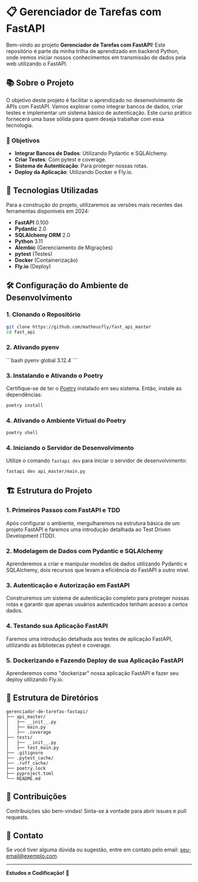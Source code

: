 # 📋 Gerenciador de Tarefas com FastAPI

Bem-vindo ao projeto **Gerenciador de Tarefas com FastAPI**! Este repositório é parte da minha trilha de aprendizado em backend Python, onde iremos iniciar nossos conhecimentos em transmissão de dados pela web utilizando o FastAPI.

## 📚 Sobre o Projeto

O objetivo deste projeto é facilitar o aprendizado no desenvolvimento de APIs com FastAPI. Vamos explorar como integrar bancos de dados, criar testes e implementar um sistema básico de autenticação. Este curso prático fornecerá uma base sólida para quem deseja trabalhar com essa tecnologia.

### 📌 Objetivos

- **Integrar Bancos de Dados**: Utilizando Pydantic e SQLAlchemy.
- **Criar Testes**: Com pytest e coverage.
- **Sistema de Autenticação**: Para proteger nossas rotas.
- **Deploy da Aplicação**: Utilizando Docker e Fly.io.

## 🚀 Tecnologias Utilizadas

Para a construção do projeto, utilizaremos as versões mais recentes das ferramentas disponíveis em 2024:

- **FastAPI** 0.100
- **Pydantic** 2.0
- **SQLAlchemy ORM** 2.0
- **Python** 3.11
- **Alembic** (Gerenciamento de Migrações)
- **pytest** (Testes)
- **Docker** (Containerização)
- **Fly.io** (Deploy)

## 🛠️ Configuração do Ambiente de Desenvolvimento

### 1. Clonando o Repositório

```bash
git clone https://github.com/matheusfly/fast_api_master
cd fast_api
```
### 2. Ativando pyenv

´´´bash
pyenv global 3.12.4
´´´

### 3. Instalando e Ativando o Poetry

Certifique-se de ter o [Poetry](https://python-poetry.org/docs/#installation) instalado em seu sistema. Então, instale as dependências:

```bash
poetry install
```

### 4. Ativando o Ambiente Virtual do Poetry

```bash
poetry shell
```

### 4. Iniciando o Servidor de Desenvolvimento

Utilize o comando `fastapi dev` para iniciar o servidor de desenvolvimento:

```bash
fastapi dev api_master/main.py
```

## 🏗️ Estrutura do Projeto

### 1. Primeiros Passos com FastAPI e TDD

Após configurar o ambiente, mergulharemos na estrutura básica de um projeto FastAPI e faremos uma introdução detalhada ao Test Driven Development (TDD).

### 2. Modelagem de Dados com Pydantic e SQLAlchemy

Aprenderemos a criar e manipular modelos de dados utilizando Pydantic e SQLAlchemy, dois recursos que levam a eficiência do FastAPI a outro nível.

### 3. Autenticação e Autorização em FastAPI

Construiremos um sistema de autenticação completo para proteger nossas rotas e garantir que apenas usuários autenticados tenham acesso a certos dados.

### 4. Testando sua Aplicação FastAPI

Faremos uma introdução detalhada aos testes de aplicação FastAPI, utilizando as bibliotecas pytest e coverage.

### 5. Dockerizando e Fazendo Deploy de sua Aplicação FastAPI

Aprenderemos como "dockerizar" nossa aplicação FastAPI e fazer seu deploy utilizando Fly.io.

## 📂 Estrutura de Diretórios

```plaintext
gerenciador-de-tarefas-fastapi/
├── api_master/
│   ├── __init__.py
│   ├── main.py
│   ├── .coverage
├── tests/
│   ├── __init__.py
│   ├── test_main.py
├── .gitignore
├── .pytest_cache/
├── .ruff_cache/
├── poetry.lock
├── pyproject.toml
└── README.md
```

## 👥 Contribuições

Contribuições são bem-vindas! Sinta-se à vontade para abrir issues e pull requests.

## 📧 Contato

Se você tiver alguma dúvida ou sugestão, entre em contato pelo email: [seu-email@exemplo.com](mailto:seu-email@exemplo.com).

---

**Estudos e Codificação!** 🚀